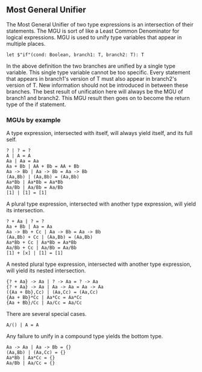 ## Most General Unifier

The Most General Unifier of two type expressions is an intersection of their statements.
The MGU is sort of like a Least Common Denominator for logical expressions.
MGU is used to unify type variables that appear in multiple places.

```lsts
let $"if"(cond: Boolean, branch1: T, branch2: T): T
```

In the above definition the two branches are unified by a single type variable.
This single type variable cannot be too specific.
Every statement that appears in branch1's version of T must also appear in branch2's version of T.
New information should not be introduced in between these branches.
The best result of unification here will always be the MGU of branch1 and branch2.
This MGU result then goes on to become the return type of the if statement.

### MGUs by example

A type expression, intersected with itself, will always yield itself, and its full self.

```lsts
? | ? = ?
A | A = A
Aa | Aa = Aa
Aa + Bb | AA + Bb = AA + Bb
Aa -> Bb | Aa -> Bb = Aa -> Bb
(Aa,Bb) | (Aa,Bb) = (Aa,Bb)
Aa*Bb | Aa*Bb = Aa*Bb
Aa/Bb | Aa/Bb = Aa/Bb
[1] | [1] = [1]
```

A plural type expression, intersected with another type expression, will yield its intersection.

```lsts
? + Aa | ? = ?
Aa + Bb | Aa = Aa
Aa -> Bb + Cc | Aa -> Bb = Aa -> Bb
(Aa,Bb) + Cc | (Aa,Bb) = (Aa,Bb)
Aa*Bb + Cc | Aa*Bb = Aa*Bb
Aa/Bb + Cc | Aa/Bb = Aa/Bb
[1] + [x] | [1] = [1]
```

A nested plural type expression, intersected with another type expression, will yield its nested intersection.

```lsts
{? + Aa} -> Aa | ? -> Aa = ? -> Aa
{? + Aa} -> Aa | Aa -> Aa = Aa -> Aa
({Aa + Bb},Cc) | (Aa,Cc) = (Aa,Cc)
{Aa + Bb}*Cc | Aa*Cc = Aa*Cc
{Aa + Bb}/Cc | Aa/Cc = Aa/Cc
```

There are several special cases.

```lsts
A/() | A = A
```

Any failure to unify in a compound type yields the bottom type.

```lsts
Aa -> Aa | Aa -> Bb = {}
(Aa,Bb) | (Aa,Cc) = {}
Aa*Bb | Aa*Cc = {}
Aa/Bb | Aa/Cc = {}
```
